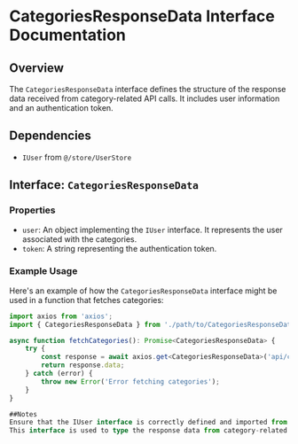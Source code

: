 # CategoriesResponseData Interface Documentation

## Overview

The `CategoriesResponseData` interface defines the structure of the response data received from category-related API calls. It includes user information and an authentication token.

## Dependencies

- `IUser` from `@/store/UserStore`

## Interface: `CategoriesResponseData`

### Properties

- `user`: An object implementing the `IUser` interface. It represents the user associated with the categories.
- `token`: A string representing the authentication token.

### Example Usage

Here's an example of how the `CategoriesResponseData` interface might be used in a function that fetches categories:

```typescript
import axios from 'axios';
import { CategoriesResponseData } from './path/to/CategoriesResponseData';

async function fetchCategories(): Promise<CategoriesResponseData> {
    try {
        const response = await axios.get<CategoriesResponseData>('api/categories');
        return response.data;
    } catch (error) {
        throw new Error('Error fetching categories');
    }
}

##Notes
Ensure that the IUser interface is correctly defined and imported from @/store/UserStore.
This interface is used to type the response data from category-related API endpoints, which includes both user information and an authentication token.
